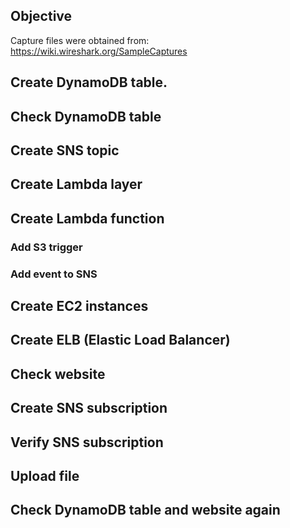 ## Objective

Capture files were obtained from: https://wiki.wireshark.org/SampleCaptures

## Create DynamoDB table.

## Check DynamoDB table

## Create SNS topic

## Create Lambda layer

## Create Lambda function

### Add S3 trigger

### Add event to SNS

## Create EC2 instances

## Create ELB (Elastic Load Balancer)

## Check website

## Create SNS subscription

## Verify SNS subscription

## Upload file

## Check DynamoDB table and website again
